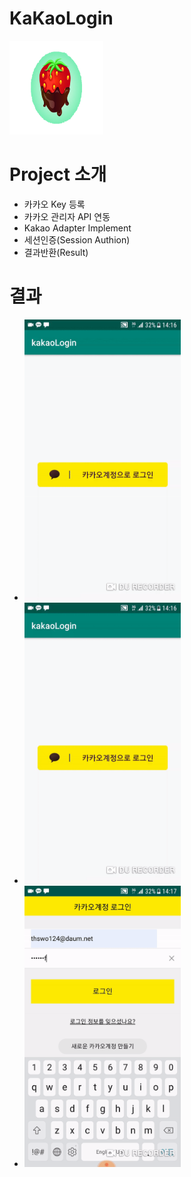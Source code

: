# KaKaoLogin
<img src="./image/strawberry.png" width="150" height="150"></img>

# Project 소개

* 카카오 Key 등록
* 카카오 관리자 API 연동
* Kakao Adapter Implement
* 세션인증(Session Authion)
* 결과반환(Result)

# 결과
* <img src="./image/kakaoSimple.gif" width="250" height="450"></img>
* <img src="./image/kakaoSpec1.gif" width="250" height="450"></img>
* <img src="./image/kakaoSpec2.gif" width="250" height="450"></img>
